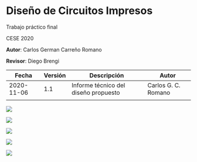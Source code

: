 # Diseño de Circuitos Impresos

Trabajo práctico final

CESE 2020



**Autor**: Carlos German Carreño Romano

**Revisor**: Diego Brengi



| Fecha      | Versión | Descripción                          | Autor               |
| ---------- | ------- | ------------------------------------ | ------------------- |
| 2020-11-06 | 1.1     | Informe técnico del diseño propuesto | Carlos G. C. Romano |
|            |         |                                      |                     |

![](/home/charlieromano/Documents/Academico/CESE/Materias/DCI/dci2020b-charlieromano/proyectoDCI/Docs/ModuloIR/s-l1600.jpg)

![](/home/charlieromano/Documents/Academico/CESE/Materias/DCI/dci2020b-charlieromano/proyectoDCI/Docs/ModuloIR/Smart-Car-Robot-Reflective-Photoelectric-3pin-IR-Infrared-Obstacle-Avoidance-Sensor-Module-for-arduino-Diy-Kit.jpg)

![](/home/charlieromano/Documents/Academico/CESE/Materias/DCI/dci2020b-charlieromano/proyectoDCI/Docs/ModuloIR/esquematico.png)



![](/home/charlieromano/Documents/Academico/CESE/Materias/DCI/dci2020b-charlieromano/proyectoDCI/Docs/ModuloIR/PCB.png)

![](/home/charlieromano/Documents/Academico/CESE/Materias/DCI/dci2020b-charlieromano/proyectoDCI/Docs/ModuloIR/3DView.png)



